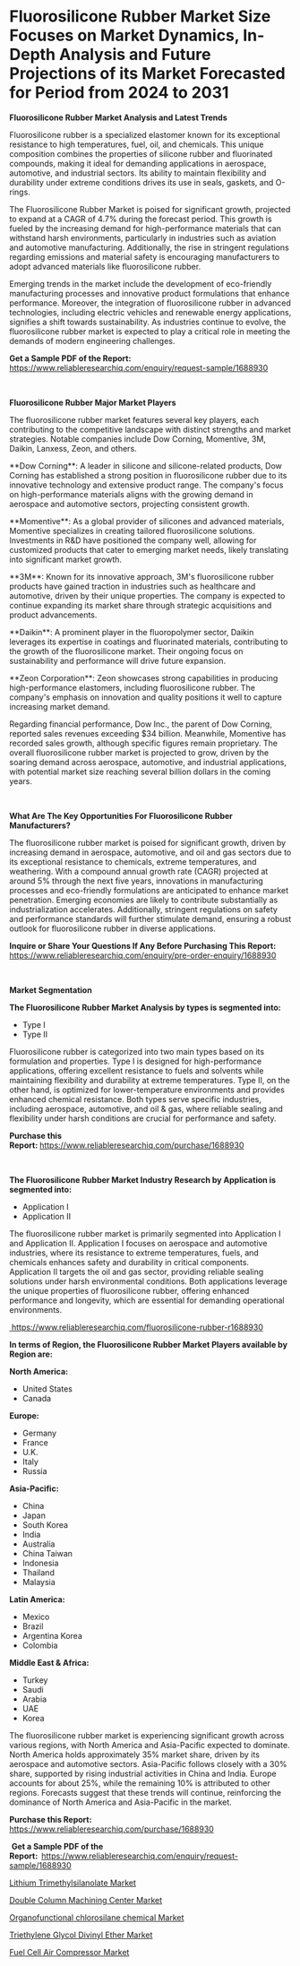 <p><h1>Fluorosilicone Rubber Market Size Focuses on Market Dynamics, In-Depth Analysis and Future Projections of its Market Forecasted for Period from 2024 to 2031</h1></p><p><strong>Fluorosilicone Rubber Market Analysis and Latest Trends</strong></p>
<p><p>Fluorosilicone rubber is a specialized elastomer known for its exceptional resistance to high temperatures, fuel, oil, and chemicals. This unique composition combines the properties of silicone rubber and fluorinated compounds, making it ideal for demanding applications in aerospace, automotive, and industrial sectors. Its ability to maintain flexibility and durability under extreme conditions drives its use in seals, gaskets, and O-rings.</p><p>The Fluorosilicone Rubber Market is poised for significant growth, projected to expand at a CAGR of 4.7% during the forecast period. This growth is fueled by the increasing demand for high-performance materials that can withstand harsh environments, particularly in industries such as aviation and automotive manufacturing. Additionally, the rise in stringent regulations regarding emissions and material safety is encouraging manufacturers to adopt advanced materials like fluorosilicone rubber.</p><p>Emerging trends in the market include the development of eco-friendly manufacturing processes and innovative product formulations that enhance performance. Moreover, the integration of fluorosilicone rubber in advanced technologies, including electric vehicles and renewable energy applications, signifies a shift towards sustainability. As industries continue to evolve, the fluorosilicone rubber market is expected to play a critical role in meeting the demands of modern engineering challenges.</p></p>
<p><strong>Get a Sample PDF of the Report:&nbsp;</strong> <a href="https://www.reliableresearchiq.com/enquiry/request-sample/1688930?utm_campaign=1088&utm_medium=2&utm_source=Github&utm_content=ia&utm_term=17102024&utm_id=fluorosilicone-rubber">https://www.reliableresearchiq.com/enquiry/request-sample/1688930</a></p>
<p>&nbsp;</p>
<p><strong>Fluorosilicone Rubber Major Market Players</strong></p>
<p><p>The fluorosilicone rubber market features several key players, each contributing to the competitive landscape with distinct strengths and market strategies. Notable companies include Dow Corning, Momentive, 3M, Daikin, Lanxess, Zeon, and others.</p><p>**Dow Corning**: A leader in silicone and silicone-related products, Dow Corning has established a strong position in fluorosilicone rubber due to its innovative technology and extensive product range. The company's focus on high-performance materials aligns with the growing demand in aerospace and automotive sectors, projecting consistent growth.</p><p>**Momentive**: As a global provider of silicones and advanced materials, Momentive specializes in creating tailored fluorosilicone solutions. Investments in R&D have positioned the company well, allowing for customized products that cater to emerging market needs, likely translating into significant market growth.</p><p>**3M**: Known for its innovative approach, 3M's fluorosilicone rubber products have gained traction in industries such as healthcare and automotive, driven by their unique properties. The company is expected to continue expanding its market share through strategic acquisitions and product advancements.</p><p>**Daikin**: A prominent player in the fluoropolymer sector, Daikin leverages its expertise in coatings and fluorinated materials, contributing to the growth of the fluorosilicone market. Their ongoing focus on sustainability and performance will drive future expansion.</p><p>**Zeon Corporation**: Zeon showcases strong capabilities in producing high-performance elastomers, including fluorosilicone rubber. The company's emphasis on innovation and quality positions it well to capture increasing market demand.</p><p>Regarding financial performance, Dow Inc., the parent of Dow Corning, reported sales revenues exceeding $34 billion. Meanwhile, Momentive has recorded sales growth, although specific figures remain proprietary. The overall fluorosilicone rubber market is projected to grow, driven by the soaring demand across aerospace, automotive, and industrial applications, with potential market size reaching several billion dollars in the coming years.</p></p>
<p>&nbsp;</p>
<p><strong>What Are The Key Opportunities For Fluorosilicone Rubber Manufacturers?</strong></p>
<p><p>The fluorosilicone rubber market is poised for significant growth, driven by increasing demand in aerospace, automotive, and oil and gas sectors due to its exceptional resistance to chemicals, extreme temperatures, and weathering. With a compound annual growth rate (CAGR) projected at around 5% through the next five years, innovations in manufacturing processes and eco-friendly formulations are anticipated to enhance market penetration. Emerging economies are likely to contribute substantially as industrialization accelerates. Additionally, stringent regulations on safety and performance standards will further stimulate demand, ensuring a robust outlook for fluorosilicone rubber in diverse applications.</p></p>
<p><strong>Inquire or Share Your Questions If Any Before Purchasing This Report:</strong> <a href="https://www.reliableresearchiq.com/enquiry/pre-order-enquiry/1688930?utm_campaign=1088&utm_medium=2&utm_source=Github&utm_content=ia&utm_term=17102024&utm_id=fluorosilicone-rubber">https://www.reliableresearchiq.com/enquiry/pre-order-enquiry/1688930</a></p>
<p>&nbsp;</p>
<p><strong>Market Segmentation</strong></p>
<p><strong>The Fluorosilicone Rubber Market Analysis by types is segmented into:</strong></p>
<p><ul><li>Type I</li><li>Type II</li></ul></p>
<p><p>Fluorosilicone rubber is categorized into two main types based on its formulation and properties. Type I is designed for high-performance applications, offering excellent resistance to fuels and solvents while maintaining flexibility and durability at extreme temperatures. Type II, on the other hand, is optimized for lower-temperature environments and provides enhanced chemical resistance. Both types serve specific industries, including aerospace, automotive, and oil & gas, where reliable sealing and flexibility under harsh conditions are crucial for performance and safety.</p></p>
<p><strong>Purchase this Report:&nbsp;</strong><a href="https://www.reliableresearchiq.com/purchase/1688930?utm_campaign=1088&utm_medium=2&utm_source=Github&utm_content=ia&utm_term=17102024&utm_id=fluorosilicone-rubber">https://www.reliableresearchiq.com/purchase/1688930</a></p>
<p>&nbsp;</p>
<p><strong>The Fluorosilicone Rubber Market Industry Research by Application is segmented into:</strong></p>
<p><ul><li>Application I</li><li>Application II</li></ul></p>
<p><p>The fluorosilicone rubber market is primarily segmented into Application I and Application II. Application I focuses on aerospace and automotive industries, where its resistance to extreme temperatures, fuels, and chemicals enhances safety and durability in critical components. Application II targets the oil and gas sector, providing reliable sealing solutions under harsh environmental conditions. Both applications leverage the unique properties of fluorosilicone rubber, offering enhanced performance and longevity, which are essential for demanding operational environments.</p></p>
<p><a href="https://www.reliableresearchiq.com/fluorosilicone-rubber-r1688930?utm_campaign=1088&utm_medium=2&utm_source=Github&utm_content=ia&utm_term=17102024&utm_id=fluorosilicone-rubber">&nbsp;https://www.reliableresearchiq.com/fluorosilicone-rubber-r1688930</a></p>
<p><strong>In terms of Region, the Fluorosilicone Rubber Market Players available by Region are:</strong></p>
<p>
    <p> <strong> North America: </strong>
        <ul>
            <li>United States</li>
            <li>Canada</li>
        </ul>
        </p> 
    <p> <strong> Europe: </strong>
        <ul>
            <li>Germany</li>
            <li>France</li>
            <li>U.K.</li>
            <li>Italy</li>
            <li>Russia</li>
        </ul>
        </p> 
    <p> <strong> Asia-Pacific: </strong>
        <ul>
            <li>China</li>
            <li>Japan</li>
            <li>South Korea</li>
            <li>India</li>
            <li>Australia</li>
            <li>China Taiwan</li>
            <li>Indonesia</li>
            <li>Thailand</li>
            <li>Malaysia</li>
        </ul>
        </p> 
    <p> <strong> Latin America: </strong>
        <ul>
            <li>Mexico</li>
            <li>Brazil</li>
            <li>Argentina Korea</li>
            <li>Colombia</li>
        </ul>
        </p> 
    <p> <strong> Middle East & Africa: </strong>
        <ul>
            <li>Turkey</li>
            <li>Saudi</li>
            <li>Arabia</li>
            <li>UAE</li>
            <li>Korea</li>
        </ul>
    </p>
    </p>
<p><p>The fluorosilicone rubber market is experiencing significant growth across various regions, with North America and Asia-Pacific expected to dominate. North America holds approximately 35% market share, driven by its aerospace and automotive sectors. Asia-Pacific follows closely with a 30% share, supported by rising industrial activities in China and India. Europe accounts for about 25%, while the remaining 10% is attributed to other regions. Forecasts suggest that these trends will continue, reinforcing the dominance of North America and Asia-Pacific in the market.</p></p>
<p><strong>Purchase this Report: </strong><a href="https://www.reliableresearchiq.com/purchase/1688930?utm_campaign=1088&utm_medium=2&utm_source=Github&utm_content=ia&utm_term=17102024&utm_id=fluorosilicone-rubber">https://www.reliableresearchiq.com/purchase/1688930</a></p>
<p>&nbsp;<strong>Get a Sample PDF of the Report:&nbsp;&nbsp;</strong><a href="https://www.reliableresearchiq.com/enquiry/request-sample/1688930?utm_campaign=1088&utm_medium=2&utm_source=Github&utm_content=ia&utm_term=17102024&utm_id=fluorosilicone-rubber">https://www.reliableresearchiq.com/enquiry/request-sample/1688930</a></p>
<p><strong></strong></p>
<p><p><a href="https://github.com/wanvigsqmunsenr/Market-Research-Report-List-1/blob/main/lithium-trimethylsilanolate-market.md?utm_campaign=1088&utm_medium=2&utm_source=Github&utm_content=ia&utm_term=17102024&utm_id=fluorosilicone-rubber">Lithium Trimethylsilanolate Market</a></p><p><a href="https://issuu.com/reportprime-2/docs/double-column-machining-center-mark_dfbeda3cc127bb?utm_campaign=1088&utm_medium=2&utm_source=Github&utm_content=ia&utm_term=17102024&utm_id=fluorosilicone-rubber">Double Column Machining Center Market</a></p><p><a href="https://github.com/rovj3gerson/Market-Research-Report-List-1/blob/main/organofunctional-chlorosilane-chemical-market.md?utm_campaign=1088&utm_medium=2&utm_source=Github&utm_content=ia&utm_term=17102024&utm_id=fluorosilicone-rubber">Organofunctional chlorosilane chemical Market</a></p><p><a href="https://www.linkedin.com/pulse/mapping-triethylene-glycol-divinyl-ether-market-trends-challenges-l0jac?utm_campaign=1088&utm_medium=2&utm_source=Github&utm_content=ia&utm_term=17102024&utm_id=fluorosilicone-rubber">Triethylene Glycol Divinyl Ether Market</a></p><p><a href="https://issuu.com/reportprime-2/docs/fuel-cell-air-compressor-market-siz_8eda255eab682d?utm_campaign=1088&utm_medium=2&utm_source=Github&utm_content=ia&utm_term=17102024&utm_id=fluorosilicone-rubber">Fuel Cell Air Compressor Market</a></p></p>